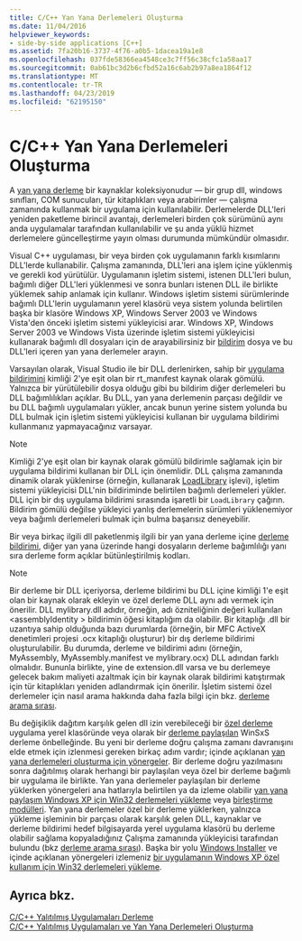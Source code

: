 ```yaml
---
title: C/C++ Yan Yana Derlemeleri Oluşturma
ms.date: 11/04/2016
helpviewer_keywords:
- side-by-side applications [C++]
ms.assetid: 7fa20b16-3737-4f76-a0b5-1dacea19a1e8
ms.openlocfilehash: 037fde58366ea4548ce3c7ff56c38cfc1a58aa17
ms.sourcegitcommit: 0ab61bc3d2b6cfbd52a16c6ab2b97a8ea1864f12
ms.translationtype: MT
ms.contentlocale: tr-TR
ms.lasthandoff: 04/23/2019
ms.locfileid: "62195150"
---
```

# <a name="building-cc-side-by-side-assemblies"></a>C/C++ Yan Yana Derlemeleri Oluşturma

A [yan yana derleme](/windows/desktop/SbsCs/about-side-by-side-assemblies-) bir kaynaklar koleksiyonudur — bir grup dll, windows sınıfları, COM sunucuları, tür kitaplıkları veya arabirimler — çalışma zamanında kullanmak bir uygulama için kullanılabilir. Derlemelerde DLL'leri yeniden paketleme birincil avantajı, derlemeleri birden çok sürümünü aynı anda uygulamalar tarafından kullanılabilir ve şu anda yüklü hizmet derlemelere güncelleştirme yayın olması durumunda mümkündür olmasıdır.

Visual C++ uygulaması, bir veya birden çok uygulamanın farklı kısımlarını DLL'lerde kullanabilir. Çalışma zamanında, DLL'leri ana işlem içine yüklenmiş ve gerekli kod yürütülür. Uygulamanın işletim sistemi, istenen DLL'leri bulun, bağımlı diğer DLL'leri yüklenmesi ve sonra bunları istenen DLL ile birlikte yüklemek sahip anlamak için kullanır. Windows işletim sistemi sürümlerinde bağımlı DLL'lerin uygulamanın yerel klasörü veya sistem yolunda belirtilen başka bir klasöre Windows XP, Windows Server 2003 ve Windows Vista'den önceki işletim sistemi yükleyicisi arar. Windows XP, Windows Server 2003 ve Windows Vista üzerinde işletim sistemi yükleyicisi kullanarak bağımlı dll dosyaları için de arayabilirsiniz bir [bildirim](/windows/desktop/sbscs/manifests) dosya ve bu DLL'leri içeren yan yana derlemeler arayın.

Varsayılan olarak, Visual Studio ile bir DLL derlenirken, sahip bir [uygulama bildirimini](/windows/desktop/SbsCs/application-manifests) kimliği 2'ye eşit olan bir rt_manıfest kaynak olarak gömülü. Yalnızca bir yürütülebilir dosya olduğu gibi bu bildirim diğer derlemeleri bu DLL bağımlılıkları açıklar. Bu DLL, yan yana derlemenin parçası değildir ve bu DLL bağımlı uygulamaları yükler, ancak bunun yerine sistem yolunda bu DLL bulmak için işletim sistemi yükleyicisi kullanan bir uygulama bildirimi kullanmanız yapmayacağınız varsayar.

> [!NOTE]
> Kimliği 2'ye eşit olan bir kaynak olarak gömülü bildirimle sağlamak için bir uygulama bildirimi kullanan bir DLL için önemlidir. DLL çalışma zamanında dinamik olarak yüklenirse (örneğin, kullanarak [LoadLibrary](/windows/desktop/api/libloaderapi/nf-libloaderapi-loadlibrarya) işlevi), işletim sistemi yükleyicisi DLL'nin bildiriminde belirtilen bağımlı derlemeleri yükler. DLL için bir dış uygulama bildirimi sırasında işaretli bir `LoadLibrary` çağırın. Bildirim gömülü değilse yükleyici yanlış derlemelerin sürümleri yüklenemiyor veya bağımlı derlemeleri bulmak için bulma başarısız deneyebilir.

Bir veya birkaç ilgili dll paketlenmiş ilgili bir yan yana derleme içine [derleme bildirimi](/windows/desktop/SbsCs/assembly-manifests), diğer yan yana üzerinde hangi dosyaların derleme bağımlılığı yanı sıra derleme form açıklar bütünleştirilmiş kodları.

> [!NOTE]
> Bir derleme bir DLL içeriyorsa, derleme bildirimi bu DLL içine kimliği 1'e eşit olan bir kaynak olarak ekleyin ve özel derleme DLL aynı adı vermek için önerilir. DLL mylibrary.dll adıdır, örneğin, adı özniteliğinin değeri kullanılan \<assemblyIdentity > bildirimin öğesi kitaplığım da olabilir. Bir kitaplığı .dll bir uzantıya sahip olduğunda bazı durumlarda (örneğin, bir MFC ActiveX denetimleri projesi .ocx kitaplığı oluşturur) bir dış derleme bildirimi oluşturulabilir. Bu durumda, derleme ve bildirimi adını (örneğin, MyAssembly, MyAssembly.manifest ve mylibrary.ocx) DLL adından farklı olmalıdır. Bununla birlikte, yine de extension.dll varsa ve bu derlemeye gelecek bakım maliyeti azaltmak için bir kaynak olarak bildirimi katıştırmak için tür kitaplıkları yeniden adlandırmak için önerilir. İşletim sistemi özel derlemeler için nasıl arama hakkında daha fazla bilgi için bkz. [derleme arama sırası](/windows/desktop/SbsCs/assembly-searching-sequence).

Bu değişiklik dağıtım karşılık gelen dll izin verebileceği bir [özel derleme](/windows/desktop/Msi/private-assemblies) uygulama yerel klasöründe veya olarak bir [derleme paylaşılan](/windows/desktop/Msi/shared-assemblies) WinSxS derleme önbelleğinde. Bu yeni bir derleme doğru çalışma zamanı davranışını elde etmek için izlenmesi gereken birkaç adım vardır; içinde açıklanan [yan yana derlemeleri oluşturma için yönergeler](/windows/desktop/SbsCs/guidelines-for-creating-side-by-side-assemblies). Bir derleme doğru yazılmasını sonra dağıtılmış olarak herhangi bir paylaşılan veya özel bir derleme bağımlı bir uygulama ile birlikte. Yan yana derlemeler paylaşılan bir derleme yüklerken yönergeleri ana hatlarıyla belirtilen ya da izleme olabilir [yan yana paylaşım Windows XP için Win32 derlemeleri yükleme](/windows/desktop/Msi/installing-win32-assemblies-for-side-by-side-sharing-on-windows-xp) veya [birleştirme modülleri](/windows/desktop/msi/merge-modules). Yan yana derlemeler özel bir derleme yüklerken, yalnızca yükleme işleminin bir parçası olarak karşılık gelen DLL, kaynaklar ve derleme bildirimi hedef bilgisayarda yerel uygulama klasörü bu derleme olabilir sağlama kopyaladığınız Çalışma zamanında yükleyicisi tarafından bulundu (bkz [derleme arama sırası](/windows/desktop/SbsCs/assembly-searching-sequence)). Başka bir yolu [Windows Installer](/windows/desktop/Msi/windows-installer-portal) ve içinde açıklanan yönergeleri izlemeniz [bir uygulamanın Windows XP özel kullanım için Win32 derlemeleri yükleme](/windows/desktop/Msi/installing-win32-assemblies-for-the-private-use-of-an-application-on-windows-xp).

## <a name="see-also"></a>Ayrıca bkz.

[C/C++ Yalıtılmış Uygulamaları Derleme](building-c-cpp-isolated-applications.md)<br/>
[C/C++ Yalıtılmış Uygulamaları ve Yan Yana Derlemeleri Oluşturma](building-c-cpp-isolated-applications-and-side-by-side-assemblies.md)
